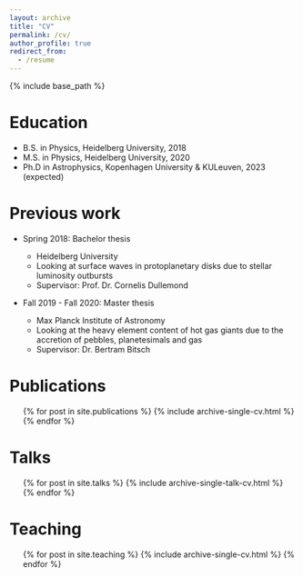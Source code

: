 ```yaml
---
layout: archive
title: "CV"
permalink: /cv/
author_profile: true
redirect_from:
  - /resume
---
```


{% include base_path %}

Education
======
* B.S. in Physics, Heidelberg University, 2018
* M.S. in Physics, Heidelberg University, 2020
* Ph.D in Astrophysics, Kopenhagen University & KULeuven, 2023 (expected)

Previous work
======
* Spring 2018: Bachelor thesis
  * Heidelberg University
  * Looking at surface waves in protoplanetary disks due to stellar luminosity outbursts
  * Supervisor: Prof. Dr. Cornelis Dullemond

* Fall 2019 - Fall 2020: Master thesis
  * Max Planck Institute of Astronomy
  * Looking at the heavy element content of hot gas giants due to the accretion of pebbles, planetesimals and gas
  * Supervisor: Dr. Bertram Bitsch

Publications
======
  <ul>{% for post in site.publications %}
    {% include archive-single-cv.html %}
  {% endfor %}</ul>
  
Talks
======
  <ul>{% for post in site.talks %}
    {% include archive-single-talk-cv.html %}
  {% endfor %}</ul>
  
Teaching
======
  <ul>{% for post in site.teaching %}
    {% include archive-single-cv.html %}
  {% endfor %}</ul>
